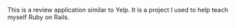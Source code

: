 This is a review application similar to Yelp. It is a project I used to help teach myself Ruby on Rails. 
